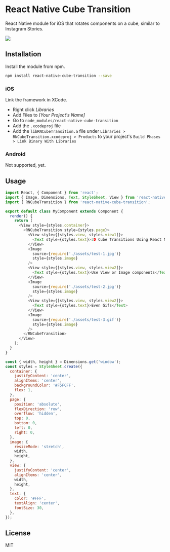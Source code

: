 # React Native Cube Transition

React Native module for iOS that rotates components on a cube, similar to Instagram Stories.

![](https://thumbs.gfycat.com/EachFirmImperatorangel-size_restricted.gif)

## Installation

Install the module from npm.

```bash
npm install react-native-cube-transition --save
```

### iOS

Link the framework in XCode.

* Right click _Libraries_
* Add Files to _[Your Project's Name]_
* Go to `node_modules/react-native-cube-transition`
* Add the `.xcodeproj` file
* Add the `libRNCubeTransition.a` file under `Libraries > RNCubeTransition.xcodeproj > Products` to your project's `Build Phases > Link Binary With Libraries`

### Android

Not supported, yet.

## Usage

```javascript
import React, { Component } from 'react';
import { Image, Dimensions, Text, StyleSheet, View } from 'react-native';
import { RNCubeTransition } from 'react-native-cube-transition';

export default class MyComponent extends Component {
  render() {
    return (
      <View style={styles.container}>
        <RNCubeTransition style={styles.page}>
          <View style={[styles.view, styles.view1]}>
            <Text style={styles.text}>3D Cube Transitions Using React Native</Text>
          </View>
          <Image
            source={require('./assets/test-1.jpg')}
            style={styles.image}
          />
          <View style={[styles.view, styles.view2]}>
            <Text style={styles.text}>Use View or Image components</Text>
          </View>
          <Image
            source={require('./assets/test-2.jpg')}
            style={styles.image}
          />
          <View style={[styles.view, styles.view2]}>
            <Text style={styles.text}>Even Gifs</Text>
          </View>
          <Image
            source={require('./assets/test-3.gif')}
            style={styles.image}
          />
        </RNCubeTransition>
      </View>
    );
  }
}

const { width, height } = Dimensions.get('window');
const styles = StyleSheet.create({
  container: {
    justifyContent: 'center',
    alignItems: 'center',
    backgroundColor: '#F5FCFF',
    flex: 1,
  },
  page: {
    position: 'absolute',
    flexDirection: 'row',
    overflow: 'hidden',
    top: 0,
    bottom: 0,
    left: 0,
    right: 0,
  },
  image: {
    resizeMode: 'stretch',
    width,
    height,
  },
  view: {
    justifyContent: 'center',
    alignItems: 'center',
    width,
    height,
  },
  text: {
    color: '#FFF',
    textAlign: 'center',
    fontSize: 30,
  },
});
```

## License

MIT
